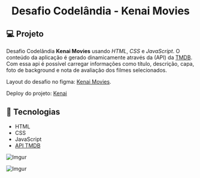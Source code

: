 <!-- ## Figma Project: https://www.figma.com/file/Yb9IBH56g7T1hdIyZ3BMNO/Desafios---Codel%C3%A2ndia?node-id=40282%3A715 -->

<!-- ## Deploy: https://igorgll-kenai-movies.netlify.app/  -->

<!-- ![Imgur](https://i.imgur.com/xG3s93M.png) -->

<!-- ![Imgur](https://i.imgur.com/Z7Jzvmp.png) -->

<h1 align="center">
  Desafio Codelândia - Kenai Movies
</h1>

## 💻 Projeto

Desafio Codelândia **Kenai Movies** usando _HTML_, _CSS_ e _JavaScript_. O conteúdo da aplicação é gerado dinamicamente através da (API) da [TMDB](https://www.themoviedb.org/documentation/api). Com essa api é possível carregar informações como título, descrição, capa, foto de background e nota de avaliação dos filmes selecionados.

Layout do desafio no figma: [Kenai Movies](https://www.figma.com/file/AfcZjKNRxDWOSSI0vrnrls?node-id=0%3A105).

Deploy do projeto: [Kenai](https://igorgll-kenai-movies.netlify.app/)

## 🚀 Tecnologias

- HTML
- CSS
- JavaScript
- [API TMDB](https://www.themoviedb.org/documentation/api)

![Imgur](https://i.imgur.com/xG3s93M.png)

![Imgur](https://i.imgur.com/Z7Jzvmp.png)
